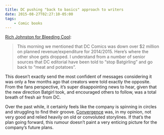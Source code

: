 ```yaml
---
title: DC pushing "back to basics" approach to writers
date: 2015-08-27T02:27:10-05:00
tags:
    - Comic books
---
```

[Rich Johnston for Bleeding Cool](https://bleedingcool.com/comics/dc-tells-editors-stop-batgirling-go-back-to-meat-and-potatoes/):

> This morning we mentioned that DC Comics was down over $2 million on planned revenue/expenditure for 2014/2015. Here’s where the other shoe gets dropped. I understand from a number of senior sources that DC editorial have been told to “stop Batgirling” and go back to “meat and potatoes”.

This doesn’t exactly send the most confident of messages considering it was only a few months ago that creators were told exactly the opposite. From the fans perspective, it’s super disappointing news to hear, given that the new direction Batgirl took, and encouraged others to follow, was a total breath of fresh air from DC.

Over the past while, it certainly feels like the company is spinning in circles and struggling to find their groove. [Convergence](https://en.m.wikipedia.org/wiki/Convergence_&#40;comics&#41;) was, in my opinion, not very good and relied heavily on old or convoluted storylines. If that’s the plan going forward, this rumour doesn’t paint a very enticing picture for the company’s future plans.